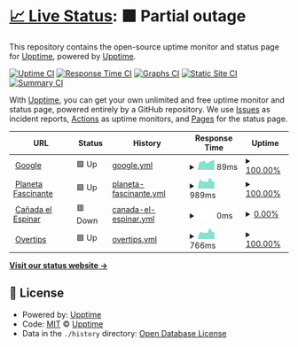 # [📈 Live Status](https://demo.upptime.js.org): <!--live status--> **🟧 Partial outage**

This repository contains the open-source uptime monitor and status page for [Upptime](https://upptime.js.org), powered by [Upptime](https://github.com/upptime/upptime).

[![Uptime CI](https://github.com/Alvarohf/sites-status/workflows/Uptime%20CI/badge.svg)](https://github.com/Alvarohf/sites-status/actions?query=workflow%3A%22Uptime+CI%22)
[![Response Time CI](https://github.com/Alvarohf/sites-status/workflows/Response%20Time%20CI/badge.svg)](https://github.com/Alvarohf/sites-status/actions?query=workflow%3A%22Response+Time+CI%22)
[![Graphs CI](https://github.com/Alvarohf/sites-status/workflows/Graphs%20CI/badge.svg)](https://github.com/Alvarohf/sites-status/actions?query=workflow%3A%22Graphs+CI%22)
[![Static Site CI](https://github.com/Alvarohf/sites-status/workflows/Static%20Site%20CI/badge.svg)](https://github.com/Alvarohf/sites-status/actions?query=workflow%3A%22Static+Site+CI%22)
[![Summary CI](https://github.com/Alvarohf/sites-status/workflows/Summary%20CI/badge.svg)](https://github.com/Alvarohf/sites-status/actions?query=workflow%3A%22Summary+CI%22)

With [Upptime](https://upptime.js.org), you can get your own unlimited and free uptime monitor and status page, powered entirely by a GitHub repository. We use [Issues](https://github.com/upptime/upptime/issues) as incident reports, [Actions](https://github.com/Alvarohf/sites-status/actions) as uptime monitors, and [Pages](https://demo.upptime.js.org) for the status page.

<!--start: status pages-->
<!-- This summary is generated by Upptime (https://github.com/upptime/upptime) -->
<!-- Do not edit this manually, your changes will be overwritten -->
<!-- prettier-ignore -->
| URL | Status | History | Response Time | Uptime |
| --- | ------ | ------- | ------------- | ------ |
| <img alt="" src="https://icons.duckduckgo.com/ip3/www.google.com.ico" height="13"> [Google](https://www.google.com) | 🟩 Up | [google.yml](https://github.com/Alvarohf/sites-status/commits/HEAD/history/google.yml) | <details><summary><img alt="Response time graph" src="./graphs/google/response-time-week.png" height="20"> 89ms</summary><br><a href="https://Alvarohf.github.io/sites-status/history/google"><img alt="Response time 111" src="https://img.shields.io/endpoint?url=https%3A%2F%2Fraw.githubusercontent.com%2FAlvarohf%2Fsites-status%2FHEAD%2Fapi%2Fgoogle%2Fresponse-time.json"></a><br><a href="https://Alvarohf.github.io/sites-status/history/google"><img alt="24-hour response time 104" src="https://img.shields.io/endpoint?url=https%3A%2F%2Fraw.githubusercontent.com%2FAlvarohf%2Fsites-status%2FHEAD%2Fapi%2Fgoogle%2Fresponse-time-day.json"></a><br><a href="https://Alvarohf.github.io/sites-status/history/google"><img alt="7-day response time 89" src="https://img.shields.io/endpoint?url=https%3A%2F%2Fraw.githubusercontent.com%2FAlvarohf%2Fsites-status%2FHEAD%2Fapi%2Fgoogle%2Fresponse-time-week.json"></a><br><a href="https://Alvarohf.github.io/sites-status/history/google"><img alt="30-day response time 97" src="https://img.shields.io/endpoint?url=https%3A%2F%2Fraw.githubusercontent.com%2FAlvarohf%2Fsites-status%2FHEAD%2Fapi%2Fgoogle%2Fresponse-time-month.json"></a><br><a href="https://Alvarohf.github.io/sites-status/history/google"><img alt="1-year response time 113" src="https://img.shields.io/endpoint?url=https%3A%2F%2Fraw.githubusercontent.com%2FAlvarohf%2Fsites-status%2FHEAD%2Fapi%2Fgoogle%2Fresponse-time-year.json"></a></details> | <details><summary><a href="https://Alvarohf.github.io/sites-status/history/google">100.00%</a></summary><a href="https://Alvarohf.github.io/sites-status/history/google"><img alt="All-time uptime 99.99%" src="https://img.shields.io/endpoint?url=https%3A%2F%2Fraw.githubusercontent.com%2FAlvarohf%2Fsites-status%2FHEAD%2Fapi%2Fgoogle%2Fuptime.json"></a><br><a href="https://Alvarohf.github.io/sites-status/history/google"><img alt="24-hour uptime 100.00%" src="https://img.shields.io/endpoint?url=https%3A%2F%2Fraw.githubusercontent.com%2FAlvarohf%2Fsites-status%2FHEAD%2Fapi%2Fgoogle%2Fuptime-day.json"></a><br><a href="https://Alvarohf.github.io/sites-status/history/google"><img alt="7-day uptime 100.00%" src="https://img.shields.io/endpoint?url=https%3A%2F%2Fraw.githubusercontent.com%2FAlvarohf%2Fsites-status%2FHEAD%2Fapi%2Fgoogle%2Fuptime-week.json"></a><br><a href="https://Alvarohf.github.io/sites-status/history/google"><img alt="30-day uptime 100.00%" src="https://img.shields.io/endpoint?url=https%3A%2F%2Fraw.githubusercontent.com%2FAlvarohf%2Fsites-status%2FHEAD%2Fapi%2Fgoogle%2Fuptime-month.json"></a><br><a href="https://Alvarohf.github.io/sites-status/history/google"><img alt="1-year uptime 99.98%" src="https://img.shields.io/endpoint?url=https%3A%2F%2Fraw.githubusercontent.com%2FAlvarohf%2Fsites-status%2FHEAD%2Fapi%2Fgoogle%2Fuptime-year.json"></a></details>
| <img alt="" src="https://icons.duckduckgo.com/ip3/planetafascinante.com.ico" height="13"> [Planeta Fascinante](https://planetafascinante.com) | 🟩 Up | [planeta-fascinante.yml](https://github.com/Alvarohf/sites-status/commits/HEAD/history/planeta-fascinante.yml) | <details><summary><img alt="Response time graph" src="./graphs/planeta-fascinante/response-time-week.png" height="20"> 989ms</summary><br><a href="https://Alvarohf.github.io/sites-status/history/planeta-fascinante"><img alt="Response time 1388" src="https://img.shields.io/endpoint?url=https%3A%2F%2Fraw.githubusercontent.com%2FAlvarohf%2Fsites-status%2FHEAD%2Fapi%2Fplaneta-fascinante%2Fresponse-time.json"></a><br><a href="https://Alvarohf.github.io/sites-status/history/planeta-fascinante"><img alt="24-hour response time 868" src="https://img.shields.io/endpoint?url=https%3A%2F%2Fraw.githubusercontent.com%2FAlvarohf%2Fsites-status%2FHEAD%2Fapi%2Fplaneta-fascinante%2Fresponse-time-day.json"></a><br><a href="https://Alvarohf.github.io/sites-status/history/planeta-fascinante"><img alt="7-day response time 989" src="https://img.shields.io/endpoint?url=https%3A%2F%2Fraw.githubusercontent.com%2FAlvarohf%2Fsites-status%2FHEAD%2Fapi%2Fplaneta-fascinante%2Fresponse-time-week.json"></a><br><a href="https://Alvarohf.github.io/sites-status/history/planeta-fascinante"><img alt="30-day response time 1116" src="https://img.shields.io/endpoint?url=https%3A%2F%2Fraw.githubusercontent.com%2FAlvarohf%2Fsites-status%2FHEAD%2Fapi%2Fplaneta-fascinante%2Fresponse-time-month.json"></a><br><a href="https://Alvarohf.github.io/sites-status/history/planeta-fascinante"><img alt="1-year response time 1360" src="https://img.shields.io/endpoint?url=https%3A%2F%2Fraw.githubusercontent.com%2FAlvarohf%2Fsites-status%2FHEAD%2Fapi%2Fplaneta-fascinante%2Fresponse-time-year.json"></a></details> | <details><summary><a href="https://Alvarohf.github.io/sites-status/history/planeta-fascinante">100.00%</a></summary><a href="https://Alvarohf.github.io/sites-status/history/planeta-fascinante"><img alt="All-time uptime 96.08%" src="https://img.shields.io/endpoint?url=https%3A%2F%2Fraw.githubusercontent.com%2FAlvarohf%2Fsites-status%2FHEAD%2Fapi%2Fplaneta-fascinante%2Fuptime.json"></a><br><a href="https://Alvarohf.github.io/sites-status/history/planeta-fascinante"><img alt="24-hour uptime 100.00%" src="https://img.shields.io/endpoint?url=https%3A%2F%2Fraw.githubusercontent.com%2FAlvarohf%2Fsites-status%2FHEAD%2Fapi%2Fplaneta-fascinante%2Fuptime-day.json"></a><br><a href="https://Alvarohf.github.io/sites-status/history/planeta-fascinante"><img alt="7-day uptime 100.00%" src="https://img.shields.io/endpoint?url=https%3A%2F%2Fraw.githubusercontent.com%2FAlvarohf%2Fsites-status%2FHEAD%2Fapi%2Fplaneta-fascinante%2Fuptime-week.json"></a><br><a href="https://Alvarohf.github.io/sites-status/history/planeta-fascinante"><img alt="30-day uptime 100.00%" src="https://img.shields.io/endpoint?url=https%3A%2F%2Fraw.githubusercontent.com%2FAlvarohf%2Fsites-status%2FHEAD%2Fapi%2Fplaneta-fascinante%2Fuptime-month.json"></a><br><a href="https://Alvarohf.github.io/sites-status/history/planeta-fascinante"><img alt="1-year uptime 94.42%" src="https://img.shields.io/endpoint?url=https%3A%2F%2Fraw.githubusercontent.com%2FAlvarohf%2Fsites-status%2FHEAD%2Fapi%2Fplaneta-fascinante%2Fuptime-year.json"></a></details>
| <img alt="" src="https://icons.duckduckgo.com/ip3/xn--caadaespinar-bhb.com.ico" height="13"> [Cañada el Espinar](https://cañadaespinar.com) | 🟥 Down | [canada-el-espinar.yml](https://github.com/Alvarohf/sites-status/commits/HEAD/history/canada-el-espinar.yml) | <details><summary><img alt="Response time graph" src="./graphs/canada-el-espinar/response-time-week.png" height="20"> 0ms</summary><br><a href="https://Alvarohf.github.io/sites-status/history/canada-el-espinar"><img alt="Response time 0" src="https://img.shields.io/endpoint?url=https%3A%2F%2Fraw.githubusercontent.com%2FAlvarohf%2Fsites-status%2FHEAD%2Fapi%2Fcanada-el-espinar%2Fresponse-time.json"></a><br><a href="https://Alvarohf.github.io/sites-status/history/canada-el-espinar"><img alt="24-hour response time 0" src="https://img.shields.io/endpoint?url=https%3A%2F%2Fraw.githubusercontent.com%2FAlvarohf%2Fsites-status%2FHEAD%2Fapi%2Fcanada-el-espinar%2Fresponse-time-day.json"></a><br><a href="https://Alvarohf.github.io/sites-status/history/canada-el-espinar"><img alt="7-day response time 0" src="https://img.shields.io/endpoint?url=https%3A%2F%2Fraw.githubusercontent.com%2FAlvarohf%2Fsites-status%2FHEAD%2Fapi%2Fcanada-el-espinar%2Fresponse-time-week.json"></a><br><a href="https://Alvarohf.github.io/sites-status/history/canada-el-espinar"><img alt="30-day response time 0" src="https://img.shields.io/endpoint?url=https%3A%2F%2Fraw.githubusercontent.com%2FAlvarohf%2Fsites-status%2FHEAD%2Fapi%2Fcanada-el-espinar%2Fresponse-time-month.json"></a><br><a href="https://Alvarohf.github.io/sites-status/history/canada-el-espinar"><img alt="1-year response time 0" src="https://img.shields.io/endpoint?url=https%3A%2F%2Fraw.githubusercontent.com%2FAlvarohf%2Fsites-status%2FHEAD%2Fapi%2Fcanada-el-espinar%2Fresponse-time-year.json"></a></details> | <details><summary><a href="https://Alvarohf.github.io/sites-status/history/canada-el-espinar">0.00%</a></summary><a href="https://Alvarohf.github.io/sites-status/history/canada-el-espinar"><img alt="All-time uptime 32.87%" src="https://img.shields.io/endpoint?url=https%3A%2F%2Fraw.githubusercontent.com%2FAlvarohf%2Fsites-status%2FHEAD%2Fapi%2Fcanada-el-espinar%2Fuptime.json"></a><br><a href="https://Alvarohf.github.io/sites-status/history/canada-el-espinar"><img alt="24-hour uptime 0.00%" src="https://img.shields.io/endpoint?url=https%3A%2F%2Fraw.githubusercontent.com%2FAlvarohf%2Fsites-status%2FHEAD%2Fapi%2Fcanada-el-espinar%2Fuptime-day.json"></a><br><a href="https://Alvarohf.github.io/sites-status/history/canada-el-espinar"><img alt="7-day uptime 0.00%" src="https://img.shields.io/endpoint?url=https%3A%2F%2Fraw.githubusercontent.com%2FAlvarohf%2Fsites-status%2FHEAD%2Fapi%2Fcanada-el-espinar%2Fuptime-week.json"></a><br><a href="https://Alvarohf.github.io/sites-status/history/canada-el-espinar"><img alt="30-day uptime 0.00%" src="https://img.shields.io/endpoint?url=https%3A%2F%2Fraw.githubusercontent.com%2FAlvarohf%2Fsites-status%2FHEAD%2Fapi%2Fcanada-el-espinar%2Fuptime-month.json"></a><br><a href="https://Alvarohf.github.io/sites-status/history/canada-el-espinar"><img alt="1-year uptime 0.00%" src="https://img.shields.io/endpoint?url=https%3A%2F%2Fraw.githubusercontent.com%2FAlvarohf%2Fsites-status%2FHEAD%2Fapi%2Fcanada-el-espinar%2Fuptime-year.json"></a></details>
| <img alt="" src="https://icons.duckduckgo.com/ip3/overtips.es.ico" height="13"> [Overtips](https://overtips.es) | 🟩 Up | [overtips.yml](https://github.com/Alvarohf/sites-status/commits/HEAD/history/overtips.yml) | <details><summary><img alt="Response time graph" src="./graphs/overtips/response-time-week.png" height="20"> 766ms</summary><br><a href="https://Alvarohf.github.io/sites-status/history/overtips"><img alt="Response time 916" src="https://img.shields.io/endpoint?url=https%3A%2F%2Fraw.githubusercontent.com%2FAlvarohf%2Fsites-status%2FHEAD%2Fapi%2Fovertips%2Fresponse-time.json"></a><br><a href="https://Alvarohf.github.io/sites-status/history/overtips"><img alt="24-hour response time 677" src="https://img.shields.io/endpoint?url=https%3A%2F%2Fraw.githubusercontent.com%2FAlvarohf%2Fsites-status%2FHEAD%2Fapi%2Fovertips%2Fresponse-time-day.json"></a><br><a href="https://Alvarohf.github.io/sites-status/history/overtips"><img alt="7-day response time 766" src="https://img.shields.io/endpoint?url=https%3A%2F%2Fraw.githubusercontent.com%2FAlvarohf%2Fsites-status%2FHEAD%2Fapi%2Fovertips%2Fresponse-time-week.json"></a><br><a href="https://Alvarohf.github.io/sites-status/history/overtips"><img alt="30-day response time 845" src="https://img.shields.io/endpoint?url=https%3A%2F%2Fraw.githubusercontent.com%2FAlvarohf%2Fsites-status%2FHEAD%2Fapi%2Fovertips%2Fresponse-time-month.json"></a><br><a href="https://Alvarohf.github.io/sites-status/history/overtips"><img alt="1-year response time 903" src="https://img.shields.io/endpoint?url=https%3A%2F%2Fraw.githubusercontent.com%2FAlvarohf%2Fsites-status%2FHEAD%2Fapi%2Fovertips%2Fresponse-time-year.json"></a></details> | <details><summary><a href="https://Alvarohf.github.io/sites-status/history/overtips">100.00%</a></summary><a href="https://Alvarohf.github.io/sites-status/history/overtips"><img alt="All-time uptime 99.81%" src="https://img.shields.io/endpoint?url=https%3A%2F%2Fraw.githubusercontent.com%2FAlvarohf%2Fsites-status%2FHEAD%2Fapi%2Fovertips%2Fuptime.json"></a><br><a href="https://Alvarohf.github.io/sites-status/history/overtips"><img alt="24-hour uptime 100.00%" src="https://img.shields.io/endpoint?url=https%3A%2F%2Fraw.githubusercontent.com%2FAlvarohf%2Fsites-status%2FHEAD%2Fapi%2Fovertips%2Fuptime-day.json"></a><br><a href="https://Alvarohf.github.io/sites-status/history/overtips"><img alt="7-day uptime 100.00%" src="https://img.shields.io/endpoint?url=https%3A%2F%2Fraw.githubusercontent.com%2FAlvarohf%2Fsites-status%2FHEAD%2Fapi%2Fovertips%2Fuptime-week.json"></a><br><a href="https://Alvarohf.github.io/sites-status/history/overtips"><img alt="30-day uptime 100.00%" src="https://img.shields.io/endpoint?url=https%3A%2F%2Fraw.githubusercontent.com%2FAlvarohf%2Fsites-status%2FHEAD%2Fapi%2Fovertips%2Fuptime-month.json"></a><br><a href="https://Alvarohf.github.io/sites-status/history/overtips"><img alt="1-year uptime 99.84%" src="https://img.shields.io/endpoint?url=https%3A%2F%2Fraw.githubusercontent.com%2FAlvarohf%2Fsites-status%2FHEAD%2Fapi%2Fovertips%2Fuptime-year.json"></a></details>

<!--end: status pages-->

[**Visit our status website →**](https://demo.upptime.js.org)

## 📄 License

- Powered by: [Upptime](https://github.com/upptime/upptime)
- Code: [MIT](./LICENSE) © [Upptime](https://upptime.js.org)
- Data in the `./history` directory: [Open Database License](https://opendatacommons.org/licenses/odbl/1-0/)
